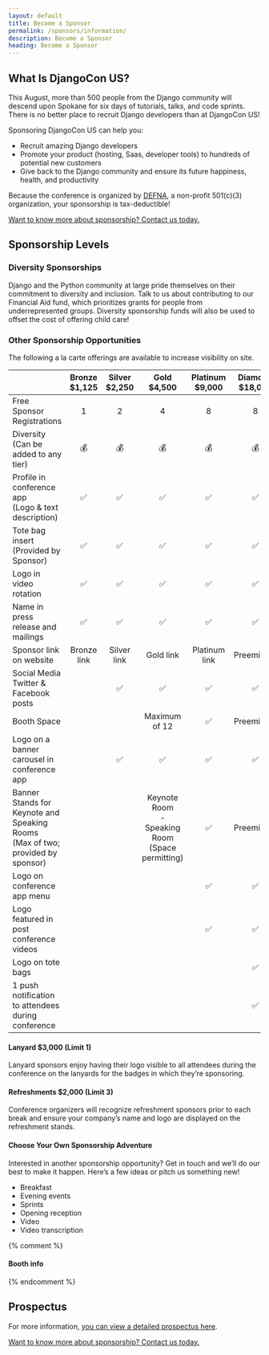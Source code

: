 ```yaml
---
layout: default
title: Become a Sponsor
permalink: /sponsors/information/
description: Become a Sponsor
heading: Become a Sponsor
---
```


## What Is DjangoCon US?

This August, more than 500 people from the Django community will descend upon Spokane for six days of tutorials, talks, and code sprints. There is no better place to recruit Django developers than at DjangoCon US!

Sponsoring DjangoCon US can help you:

- Recruit amazing Django developers
- Promote your product (hosting, Saas, developer tools) to hundreds of potential new customers
- Give back to the Django community and ensure its future happiness, health, and productivity

Because the conference is organized by [DEFNA](https://www.defna.org/), a non-profit 501(c)(3) organization, your sponsorship is tax-deductible!

<a href="mailto:{{site.sponsors_email}}" class="button secondary">Want to know more about sponsorship? Contact us today.</a>

## Sponsorship Levels

### Diversity Sponsorships

Django and the Python community at large pride themselves on their commitment to diversity and inclusion. Talk to us about contributing to our Financial Aid fund, which prioritizes grants for people from underrepresented groups. Diversity sponsorship funds will also be used to offset the cost of offering child care!

### Other Sponsorship Opportunities

The following a la carte offerings are available to increase visibility on site.

|                                                                                    | Bronze<br> $1,125  | Silver<br> $2,250  | Gold<br> $4,500                                         | Platinum<br> $9,000 | Diamond<br> $18,000 |
| ---------------------------------------------------------------------------------- | :----------------: | :----------------: | :-----------------------------------------------------: | :-----------------: | :-----------------: |
| Free Sponsor Registrations                                                         |         1          |         2          |                            4                            |          8          |          8          |
| Diversity<br> (Can be added to any tier)                                           |     :moneybag:     |     :moneybag:     |                       :moneybag:                        |     :moneybag:      |     :moneybag:      |
| Profile in conference app<br> (Logo & text description)                            | :white_check_mark: | :white_check_mark: |                   :white_check_mark:                    | :white_check_mark:  | :white_check_mark:  |
| Tote bag insert<br> (Provided by Sponsor)                                          | :white_check_mark: | :white_check_mark: |                   :white_check_mark:                    | :white_check_mark:  | :white_check_mark:  |
| Logo in video rotation                                                             | :white_check_mark: | :white_check_mark: |                   :white_check_mark:                    | :white_check_mark:  | :white_check_mark:  |
| Name in press release and mailings                                                 | :white_check_mark: | :white_check_mark: |                   :white_check_mark:                    | :white_check_mark:  | :white_check_mark:  |
| Sponsor link on website                                                            |    Bronze link     |    Silver link     |                        Gold link                        |    Platinum link    |     Preeminent      |
| Social Media<br> Twitter & Facebook posts                                          |                    | :white_check_mark: |                   :white_check_mark:                    | :white_check_mark:  | :white_check_mark:  |
| Booth Space                                                                        |                    |                    |                      Maximum of 12                      | :white_check_mark:  |     Preeminent      |
| Logo on a banner carousel in conference app                                        |                    | :white_check_mark: |                   :white_check_mark:                    | :white_check_mark:  | :white_check_mark:  |
| Banner Stands for Keynote and Speaking Rooms<br> (Max of two; provided by sponsor) |                    |                    | Keynote Room<br> - Speaking Room<br> (Space permitting) | :white_check_mark:  |     Preeminent      |
| Logo on conference app menu                                                        |                    |                    |                                                         | :white_check_mark:  | :white_check_mark:  |
| Logo featured in post conference videos                                            |                    |                    |                                                         | :white_check_mark:  | :white_check_mark:  |
| Logo on tote bags                                                                  |                    |                    |                                                         |                     | :white_check_mark:  |
| 1 push notification to attendees during conference                                 |                    |                    |                                                         |                     | :white_check_mark:  |

#### Lanyard $3,000 (Limit 1)

Lanyard sponsors enjoy having their logo visible to all attendees during the conference on the lanyards for the badges in which they’re sponsoring.

#### Refreshments $2,000 (Limit 3)

Conference organizers will recognize refreshment sponsors prior to each break and ensure your company’s name and logo are displayed on the refreshment stands.

#### Choose Your Own Sponsorship Adventure

Interested in another sponsorship opportunity? Get in touch and we’ll do our best to make it happen. Here’s a few ideas or pitch us something new!

- Breakfast
- Evening events
- Sprints
- Opening reception
- Video
- Video transcription

{% comment %}
#### Booth info
{% endcomment %}

## Prospectus

For more information, <a href="{{ site.sponsorship_prospectus }}">you can view a detailed prospectus here</a>.

<a href="mailto:{{site.sponsors_email}}" class="button secondary">Want to know more about sponsorship? Contact us today.</a>
